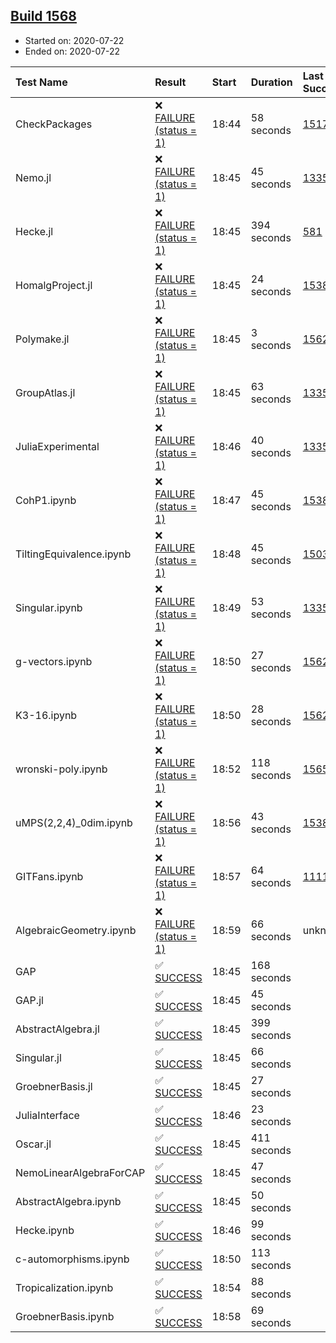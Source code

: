 ## [Build 1568](https://oscarci.mathematik.uni-kl.de/job/oscar-julia-1.4/1568/)

* Started on: 2020-07-22
* Ended on: 2020-07-22

| Test Name    | Result | Start | Duration | Last Success | First Failure |
|:-------------|:-------|:------|:---------|:-------------|:--------------|
| CheckPackages | ❌ [FAILURE (status = 1)](https://oscarci.mathematik.uni-kl.de/job/oscar-julia-1.4/1568/artifact/logs/build-1568/CheckPackages.log) | 18:44 | 58 seconds | [1517](https://oscarci.mathematik.uni-kl.de/job/oscar-julia-1.4/1517/) | [1518](https://oscarci.mathematik.uni-kl.de/job/oscar-julia-1.4/1518/) |
| Nemo.jl | ❌ [FAILURE (status = 1)](https://oscarci.mathematik.uni-kl.de/job/oscar-julia-1.4/1568/artifact/logs/build-1568/Nemo.jl.log) | 18:45 | 45 seconds | [1335](https://oscarci.mathematik.uni-kl.de/job/oscar-julia-1.4/1335/) | [1336](https://oscarci.mathematik.uni-kl.de/job/oscar-julia-1.4/1336/) |
| Hecke.jl | ❌ [FAILURE (status = 1)](https://oscarci.mathematik.uni-kl.de/job/oscar-julia-1.4/1568/artifact/logs/build-1568/Hecke.jl.log) | 18:45 | 394 seconds | [581](https://oscarci.mathematik.uni-kl.de/job/oscar-julia-1.4/581/) | [582](https://oscarci.mathematik.uni-kl.de/job/oscar-julia-1.4/582/) |
| HomalgProject.jl | ❌ [FAILURE (status = 1)](https://oscarci.mathematik.uni-kl.de/job/oscar-julia-1.4/1568/artifact/logs/build-1568/HomalgProject.jl.log) | 18:45 | 24 seconds | [1538](https://oscarci.mathematik.uni-kl.de/job/oscar-julia-1.4/1538/) | [1539](https://oscarci.mathematik.uni-kl.de/job/oscar-julia-1.4/1539/) |
| Polymake.jl | ❌ [FAILURE (status = 1)](https://oscarci.mathematik.uni-kl.de/job/oscar-julia-1.4/1568/artifact/logs/build-1568/Polymake.jl.log) | 18:45 | 3 seconds | [1562](https://oscarci.mathematik.uni-kl.de/job/oscar-julia-1.4/1562/) | [1563](https://oscarci.mathematik.uni-kl.de/job/oscar-julia-1.4/1563/) |
| GroupAtlas.jl | ❌ [FAILURE (status = 1)](https://oscarci.mathematik.uni-kl.de/job/oscar-julia-1.4/1568/artifact/logs/build-1568/GroupAtlas.jl.log) | 18:45 | 63 seconds | [1335](https://oscarci.mathematik.uni-kl.de/job/oscar-julia-1.4/1335/) | [1336](https://oscarci.mathematik.uni-kl.de/job/oscar-julia-1.4/1336/) |
| JuliaExperimental | ❌ [FAILURE (status = 1)](https://oscarci.mathematik.uni-kl.de/job/oscar-julia-1.4/1568/artifact/logs/build-1568/JuliaExperimental.log) | 18:46 | 40 seconds | [1335](https://oscarci.mathematik.uni-kl.de/job/oscar-julia-1.4/1335/) | [1336](https://oscarci.mathematik.uni-kl.de/job/oscar-julia-1.4/1336/) |
| CohP1.ipynb | ❌ [FAILURE (status = 1)](https://oscarci.mathematik.uni-kl.de/job/oscar-julia-1.4/1568/artifact/logs/build-1568/CohP1.ipynb.log) | 18:47 | 45 seconds | [1538](https://oscarci.mathematik.uni-kl.de/job/oscar-julia-1.4/1538/) | [1539](https://oscarci.mathematik.uni-kl.de/job/oscar-julia-1.4/1539/) |
| TiltingEquivalence.ipynb | ❌ [FAILURE (status = 1)](https://oscarci.mathematik.uni-kl.de/job/oscar-julia-1.4/1568/artifact/logs/build-1568/TiltingEquivalence.ipynb.log) | 18:48 | 45 seconds | [1503](https://oscarci.mathematik.uni-kl.de/job/oscar-julia-1.4/1503/) | [1504](https://oscarci.mathematik.uni-kl.de/job/oscar-julia-1.4/1504/) |
| Singular.ipynb | ❌ [FAILURE (status = 1)](https://oscarci.mathematik.uni-kl.de/job/oscar-julia-1.4/1568/artifact/logs/build-1568/Singular.ipynb.log) | 18:49 | 53 seconds | [1335](https://oscarci.mathematik.uni-kl.de/job/oscar-julia-1.4/1335/) | [1336](https://oscarci.mathematik.uni-kl.de/job/oscar-julia-1.4/1336/) |
| g-vectors.ipynb | ❌ [FAILURE (status = 1)](https://oscarci.mathematik.uni-kl.de/job/oscar-julia-1.4/1568/artifact/logs/build-1568/g-vectors.ipynb.log) | 18:50 | 27 seconds | [1562](https://oscarci.mathematik.uni-kl.de/job/oscar-julia-1.4/1562/) | [1563](https://oscarci.mathematik.uni-kl.de/job/oscar-julia-1.4/1563/) |
| K3-16.ipynb | ❌ [FAILURE (status = 1)](https://oscarci.mathematik.uni-kl.de/job/oscar-julia-1.4/1568/artifact/logs/build-1568/K3-16.ipynb.log) | 18:50 | 28 seconds | [1562](https://oscarci.mathematik.uni-kl.de/job/oscar-julia-1.4/1562/) | [1563](https://oscarci.mathematik.uni-kl.de/job/oscar-julia-1.4/1563/) |
| wronski-poly.ipynb | ❌ [FAILURE (status = 1)](https://oscarci.mathematik.uni-kl.de/job/oscar-julia-1.4/1568/artifact/logs/build-1568/wronski-poly.ipynb.log) | 18:52 | 118 seconds | [1565](https://oscarci.mathematik.uni-kl.de/job/oscar-julia-1.4/1565/) | [1566](https://oscarci.mathematik.uni-kl.de/job/oscar-julia-1.4/1566/) |
| uMPS(2,2,4)_0dim.ipynb | ❌ [FAILURE (status = 1)](https://oscarci.mathematik.uni-kl.de/job/oscar-julia-1.4/1568/artifact/logs/build-1568/uMPS-2-2-4-_0dim.ipynb.log) | 18:56 | 43 seconds | [1538](https://oscarci.mathematik.uni-kl.de/job/oscar-julia-1.4/1538/) | [1539](https://oscarci.mathematik.uni-kl.de/job/oscar-julia-1.4/1539/) |
| GITFans.ipynb | ❌ [FAILURE (status = 1)](https://oscarci.mathematik.uni-kl.de/job/oscar-julia-1.4/1568/artifact/logs/build-1568/GITFans.ipynb.log) | 18:57 | 64 seconds | [1111](https://oscarci.mathematik.uni-kl.de/job/oscar-julia-1.4/1111/) | [1112](https://oscarci.mathematik.uni-kl.de/job/oscar-julia-1.4/1112/) |
| AlgebraicGeometry.ipynb | ❌ [FAILURE (status = 1)](https://oscarci.mathematik.uni-kl.de/job/oscar-julia-1.4/1568/artifact/logs/build-1568/AlgebraicGeometry.ipynb.log) | 18:59 | 66 seconds | unknown | unknown |
| GAP | ✅ [SUCCESS](https://oscarci.mathematik.uni-kl.de/job/oscar-julia-1.4/1568/artifact/logs/build-1568/GAP.log) | 18:45 | 168 seconds |  |  |
| GAP.jl | ✅ [SUCCESS](https://oscarci.mathematik.uni-kl.de/job/oscar-julia-1.4/1568/artifact/logs/build-1568/GAP.jl.log) | 18:45 | 45 seconds |  |  |
| AbstractAlgebra.jl | ✅ [SUCCESS](https://oscarci.mathematik.uni-kl.de/job/oscar-julia-1.4/1568/artifact/logs/build-1568/AbstractAlgebra.jl.log) | 18:45 | 399 seconds |  |  |
| Singular.jl | ✅ [SUCCESS](https://oscarci.mathematik.uni-kl.de/job/oscar-julia-1.4/1568/artifact/logs/build-1568/Singular.jl.log) | 18:45 | 66 seconds |  |  |
| GroebnerBasis.jl | ✅ [SUCCESS](https://oscarci.mathematik.uni-kl.de/job/oscar-julia-1.4/1568/artifact/logs/build-1568/GroebnerBasis.jl.log) | 18:45 | 27 seconds |  |  |
| JuliaInterface | ✅ [SUCCESS](https://oscarci.mathematik.uni-kl.de/job/oscar-julia-1.4/1568/artifact/logs/build-1568/JuliaInterface.log) | 18:46 | 23 seconds |  |  |
| Oscar.jl | ✅ [SUCCESS](https://oscarci.mathematik.uni-kl.de/job/oscar-julia-1.4/1568/artifact/logs/build-1568/Oscar.jl.log) | 18:45 | 411 seconds |  |  |
| NemoLinearAlgebraForCAP | ✅ [SUCCESS](https://oscarci.mathematik.uni-kl.de/job/oscar-julia-1.4/1568/artifact/logs/build-1568/NemoLinearAlgebraForCAP.log) | 18:45 | 47 seconds |  |  |
| AbstractAlgebra.ipynb | ✅ [SUCCESS](https://oscarci.mathematik.uni-kl.de/job/oscar-julia-1.4/1568/artifact/logs/build-1568/AbstractAlgebra.ipynb.log) | 18:45 | 50 seconds |  |  |
| Hecke.ipynb | ✅ [SUCCESS](https://oscarci.mathematik.uni-kl.de/job/oscar-julia-1.4/1568/artifact/logs/build-1568/Hecke.ipynb.log) | 18:46 | 99 seconds |  |  |
| c-automorphisms.ipynb | ✅ [SUCCESS](https://oscarci.mathematik.uni-kl.de/job/oscar-julia-1.4/1568/artifact/logs/build-1568/c-automorphisms.ipynb.log) | 18:50 | 113 seconds |  |  |
| Tropicalization.ipynb | ✅ [SUCCESS](https://oscarci.mathematik.uni-kl.de/job/oscar-julia-1.4/1568/artifact/logs/build-1568/Tropicalization.ipynb.log) | 18:54 | 88 seconds |  |  |
| GroebnerBasis.ipynb | ✅ [SUCCESS](https://oscarci.mathematik.uni-kl.de/job/oscar-julia-1.4/1568/artifact/logs/build-1568/GroebnerBasis.ipynb.log) | 18:58 | 69 seconds |  |  |
